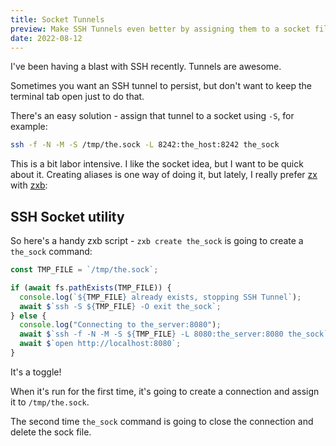 ```yaml
---
title: Socket Tunnels
preview: Make SSH Tunnels even better by assigning them to a socket file.
date: 2022-08-12
---
```


I've been having a blast with SSH recently. Tunnels are awesome.

Sometimes you want an SSH tunnel to persist, but don't want to keep the terminal tab open just to do that.

There's an easy solution - assign that tunnel to a socket using `-S`, for example:

```bash
ssh -f -N -M -S /tmp/the.sock -L 8242:the_host:8242 the_sock
```

This is a bit labor intensive. I like the socket idea, but I want to be quick about it. Creating aliases is one way of doing it, but lately, I really prefer [zx](https://github.com/google/zx) with [zxb](https://github.com/pyronaur/zxb):

## SSH Socket utility

So here's a handy zxb script - `zxb create the_sock` is going to create a `the_sock` command:

```js
const TMP_FILE = `/tmp/the.sock`;

if (await fs.pathExists(TMP_FILE)) {
  console.log(`${TMP_FILE} already exists, stopping SSH Tunnel`);
  await $`ssh -S ${TMP_FILE} -O exit the_sock`;
} else {
  console.log("Connecting to the_server:8080");
  await $`ssh -f -N -M -S ${TMP_FILE} -L 8080:the_server:8080 the_sock`;
  await $`open http://localhost:8080`;
}
```

It's a toggle!

When it's run for the first time, it's going to create a connection and assign it to `/tmp/the.sock`.

The second time `the_sock` command is going to close the connection and delete the sock file.
